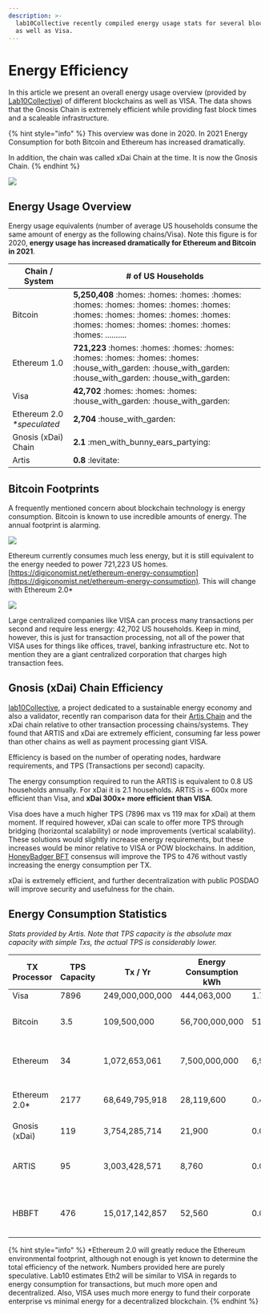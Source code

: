 ```yaml
---
description: >-
  lab10Collective recently compiled energy usage stats for several blockchains
  as well as Visa.
---
```


# Energy Efficiency

In this article we present an overall energy usage overview (provided by [Lab10Collective](https://lab10.coop)) of different blockchains as well as VISA. The data shows that the Gnosis Chain is extremely efficient while providing fast block times and a scaleable infrastructure.&#x20;

{% hint style="info" %}
This overview was done in 2020. In 2021 Energy Consumption for both Bitcoin and Ethereum has increased dramatically.

In addition, the chain was called xDai Chain at the time. It is now the Gnosis Chain.
{% endhint %}

![](../../../.gitbook/assets/energy-consumption.png)

## Energy Usage Overview

Energy usage equivalents (number of average US households consume the same amount of energy as the following chains/Visa). Note this figure is for 2020, **energy usage has increased dramatically for Ethereum and Bitcoin in 2021**.

| Chain / System              | # of US Households                                                                                                                                                                       |
| --------------------------- | ---------------------------------------------------------------------------------------------------------------------------------------------------------------------------------------- |
| Bitcoin                     | **5,250,408** :homes: :homes: :homes: :homes: :homes: :homes: :homes: :homes: :homes: :homes: :homes: :homes: :homes: :homes: :homes: :homes: :homes: :homes: :homes: :homes: .......... |
| Ethereum 1.0                | **721,223** :homes: :homes: :homes: :homes: :homes: :homes: :homes: :homes: :house\_with\_garden: :house\_with\_garden: :house\_with\_garden: :house\_with\_garden:                      |
| Visa                        | **42,702** :homes: :homes: :homes: :house\_with\_garden: :house\_with\_garden:                                                                                                           |
| Ethereum 2.0 _\*speculated_ | **2,704** :house\_with\_garden:                                                                                                                                                          |
| Gnosis (xDai) Chain         | **2.1** :men\_with\_bunny\_ears\_partying:                                                                                                                                               |
| Artis                       | **0.8** :levitate:                                                                                                                                                                       |

## Bitcoin Footprints

A frequently mentioned concern about blockchain technology is energy consumption. Bitcoin is known to use incredible amounts of energy.  The annual footprint is alarming.&#x20;

![](../../../.gitbook/assets/bitcoin-1.png)

Ethereum currently consumes much less energy, but it is still equivalent to the energy needed to power 721,223 US homes. [https://digiconomist.net/ethereum-energy-consumption](https://digiconomist.net/ethereum-energy-consumption). This will change with Ethereum 2.0\*

![](../../../.gitbook/assets/ethereum.png)

Large centralized companies like VISA can process many transactions per second and require less energy: 42,702 US households. Keep in mind, however, this is just for transaction processing, not all of the power that VISA uses for things like offices, travel, banking infrastructure etc. Not to mention they are a giant centralized corporation that charges high transaction fees.

## Gnosis (xDai) Chain Efficiency

[lab10Collective](https://lab10.coop), a project dedicated to a sustainable energy economy and also a validator, recently ran comparison data for their [Artis Chain](https://artis.eco) and the xDai chain relative to other transaction processing chains/systems. They found that ARTIS and xDai are extremely efficient, consuming far less power than other chains as well as payment processing giant VISA.&#x20;

Efficiency is based on the number of operating nodes, hardware requirements, and TPS (Transactions per second) capacity.

The energy consumption required to run the ARTIS is equivalent to 0.8 US households annually. For xDai it is 2.1 households.  ARTIS is \~ 600x more efficient than Visa, and **xDai 300x+ more efficient than VISA**.

Visa does have a much higher TPS (7896 max vs 119 max for xDai) at them moment. If required however, xDai can scale to offer more TPS through bridging (horizontal scalability) or node improvements (vertical scalability). These solutions would slightly increase energy requirements, but these increases would be minor relative to VISA or POW blockchains. In addition, [HoneyBadger BFT](../../../for-validators/consensus/honeybadger-bft-consensus/) consensus will improve the TPS to 476 without vastly increasing the energy consumption per TX.

xDai is extremely efficient, and further decentralization with public POSDAO will improve security and usefulness for the chain.  &#x20;

## Energy Consumption Statistics

_Stats provided by Artis. Note that TPS capacity is the absolute max capacity with simple Txs, the actual TPS is considerably lower._

| TX Processor   | TPS Capacity | Tx / Yr                 | Energy Consumption kWh                           | Wh/Tx                                  | Wh/Tx Compared to Visa                                                                              | avg. # of US households                        |
| -------------- | ------------ | ----------------------- | ------------------------------------------------ | -------------------------------------- | --------------------------------------------------------------------------------------------------- | ---------------------------------------------- |
| Visa           | 7896         |      249,000,000,000    |                                 444,063,000      |                                 1.7834 |                                                                                                     |                                       42,702   |
| Bitcoin        | 3.5          |             109,500,000 |                            56,700,000,000        |                      517,808.2192      | <p>290351x worse<br>  <span data-gb-custom-inline data-tag="emoji" data-code="1f6d1">🛑</span> </p> |                                  5,452,447     |
| Ethereum       | 34           |          1,072,653,061  |                              7,500,000,000       |                          6,992.0091    | <p>3921x worse <br><span data-gb-custom-inline data-tag="emoji" data-code="1f6d1">🛑</span> </p>    |                                     721,223    |
| Ethereum 2.0\* | 2177         | 68,649,795,918          | 28,119,600                                       | 0.4096                                 | <p>4x better<br> <span data-gb-custom-inline data-tag="emoji" data-code="2705">✅</span> </p>        | 2,704                                          |
| Gnosis (xDai)  | 119          |          3,754,285,714  |                                          21,900  |                                 0.0058 | 306x better :white\_check\_mark:                                                                    |                                           2.11 |
| ARTIS          | 95           |          3,003,428,571  |                                            8,760 |                                 0.0029 | <p>611x better</p><p><span data-gb-custom-inline data-tag="emoji" data-code="2705">✅</span> </p>    |                                           0.84 |
| HBBFT          | 476          |        15,017,142,857   |                                          52,560  |                                 0.0035 | <p>510x better </p><p><span data-gb-custom-inline data-tag="emoji" data-code="2705">✅</span> </p>   |                                            5.1 |

{% hint style="info" %}
\*Ethereum 2.0 will greatly reduce the Ethereum environmental footprint, although not enough is yet known to determine the total efficiency of the network. Numbers provided here are purely speculative. Lab10 estimates Eth2 will be similar to VISA in regards to energy consumption for transactions, but much more open and decentralized.  Also, VISA uses much more energy to fund their corporate enterprise vs minimal energy for a decentralized blockchain.
{% endhint %}
